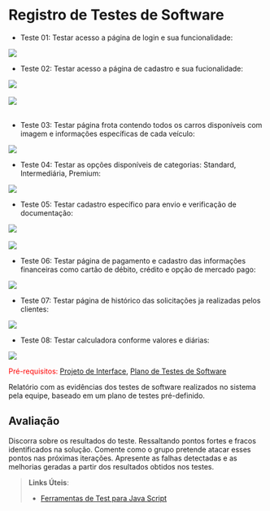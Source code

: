 # Registro de Testes de Software

- Teste 01:
Testar acesso a página de login e sua funcionalidade: 

<img src="img/req01.PNG"><BR>

- Teste 02: 
Testar acesso a página de cadastro e sua fucionalidade:

<img src="img/req02.PNG"><BR><BR>
<img src="img/req02a.PNG"><BR><BR>

- Teste 03: 
Testar página frota contendo todos os carros disponíveis com imagem e informações específicas de cada veículo:

<img src="img/req03.PNG"><BR>


- Teste 04: 
Testar  as opções disponíveis de categorias: Standard, Intermediária, Premium:

<img src="img/req04.PNG"><BR>


- Teste 05: 
Testar cadastro específico para envio e verificação de documentação: 


<img src="img/req05.1.PNG"><BR><BR>
<img src="img/req05.PNG"><BR>


- Teste 06: 
Testar página de pagamento e  cadastro das informações financeiras como cartão de débito, crédito e opção de mercado pago:

<img src="img/req07.PNG"><BR>

- Teste 07: 
Testar página de histórico das solicitações ja realizadas pelos clientes:

<img src="img/req08.PNG"><BR>


- Teste 08: 
Testar calculadora conforme valores e diárias:

<img src="img/req09.PNG"><BR>






<span style="color:red">Pré-requisitos: <a href="3-Projeto de Interface.md"> Projeto de Interface</a></span>, <a href="8-Plano de Testes de Software.md"> Plano de Testes de Software</a>

Relatório com as evidências dos testes de software realizados no sistema pela equipe, baseado em um plano de testes pré-definido.

## Avaliação

Discorra sobre os resultados do teste. Ressaltando pontos fortes e fracos identificados na solução. Comente como o grupo pretende atacar esses pontos nas próximas iterações. Apresente as falhas detectadas e as melhorias geradas a partir dos resultados obtidos nos testes.

> **Links Úteis**:
> - [Ferramentas de Test para Java Script](https://geekflare.com/javascript-unit-testing/)